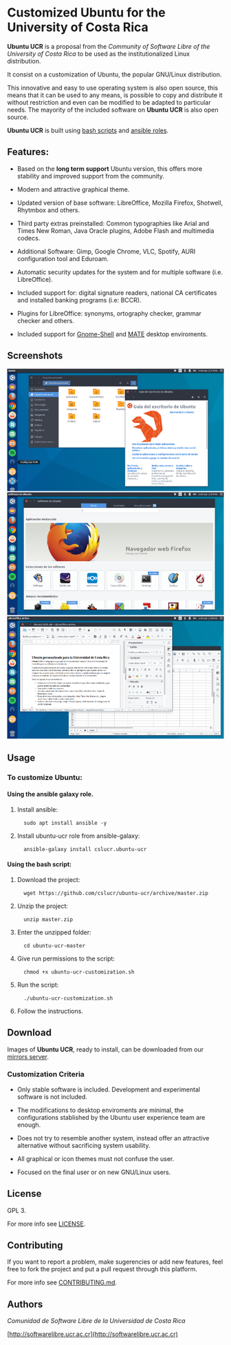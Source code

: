 # Customized Ubuntu for the University of Costa Rica

**Ubuntu UCR** is a proposal from the *Community of Software Libre of the University of Costa Rica* to be used as the institutionalized Linux distribution.

It consist on a customization of Ubuntu, the popular GNU/Linux distribution.

This innovative and easy to use operating system is also open source, this means that it can be used to any means, is possible to copy and distribute it without restriction and even can be modified to be adapted to particular needs. The mayority of the included software on **Ubuntu UCR** is also open source.

**Ubuntu UCR** is built using [bash scripts](https://www.gnu.org/software/bash) and [ansible roles](https://www.ansible.com/).

## Features:

- Based on the **long term support** Ubuntu version, this offers more stability and improved support from the community.

- Modern and attractive graphical theme.

- Updated version of base software: LibreOffice, Mozilla Firefox, Shotwell, Rhytmbox and others.

- Third party extras preinstalled: Common typographies like Arial and Times New Roman, Java Oracle plugins, Adobe Flash and multimedia codecs.

- Additional Software: Gimp, Google Chrome, VLC, Spotify, AURI configuration tool and Eduroam.

- Automatic security updates for the system and for multiple software (i.e. LibreOffice).

- Included support for: digital signature readers, national CA certificates and installed banking programs (i.e: BCCR).

- Plugins for LibreOffice: synonyms, ortography checker, grammar checker and others.

- Included support for [Gnome-Shell](https://www.gnome.org/gnome-3) and [MATE](https://mate-desktop.org/) desktop enviroments.

## Screenshots

![gnome-shell](resources/img/screenshot-1.png "gnome-shell desktop.")
![firefox](resources/img/screenshot-2.png "firefox.")
![libre-office](resources/img/screenshot-3.png "libre-office.")

## Usage

### To customize Ubuntu:

#### Using the ansible galaxy role.

1. Install ansible:

    ```
      sudo apt install ansible -y
    ```

2. Install ubuntu-ucr role from ansible-galaxy:

    ```
      ansible-galaxy install cslucr.ubuntu-ucr
    ```

#### Using the bash script:


1. Download the project:

    ```
      wget https://github.com/cslucr/ubuntu-ucr/archive/master.zip
    ```

2. Unzip the project:

    ```
      unzip master.zip
    ```

3. Enter the unzipped folder:

    ```
      cd ubuntu-ucr-master
    ```

4. Give run permissions to the script:

    ```
      chmod +x ubuntu-ucr-customization.sh
    ```

5. Run the script:

    ```
      ./ubuntu-ucr-customization.sh
    ```

6. Follow the instructions.

## Download

Images of **Ubuntu UCR**, ready to install, can be downloaded from our [mirrors server](http://espejos.ucr.ac.cr/cslucr).

### Customization Criteria

- Only stable software is included. Development and experimental software is not included.

- The modifications to desktop enviroments are minimal, the configurations stablished by the Ubuntu user experience team are enough.

- Does not try to resemble another system, instead offer an attractive alternative without sacrificing system usability.

- All graphical or icon themes must not confuse the user.

- Focused on the final user or on new GNU/Linux users.

## License

GPL 3.

For more info see [LICENSE](LICENSE).

## Contributing

If you want to report a problem, make sugerencies or add new features, feel free to fork the project and
put a pull request through this platform.

For more info see [CONTRIBUTING.md](CONTRIBUTING.md).

## Authors

*Comunidad de Software Libre de la Universidad de Costa Rica*

[http://softwarelibre.ucr.ac.cr](http://softwarelibre.ucr.ac.cr)